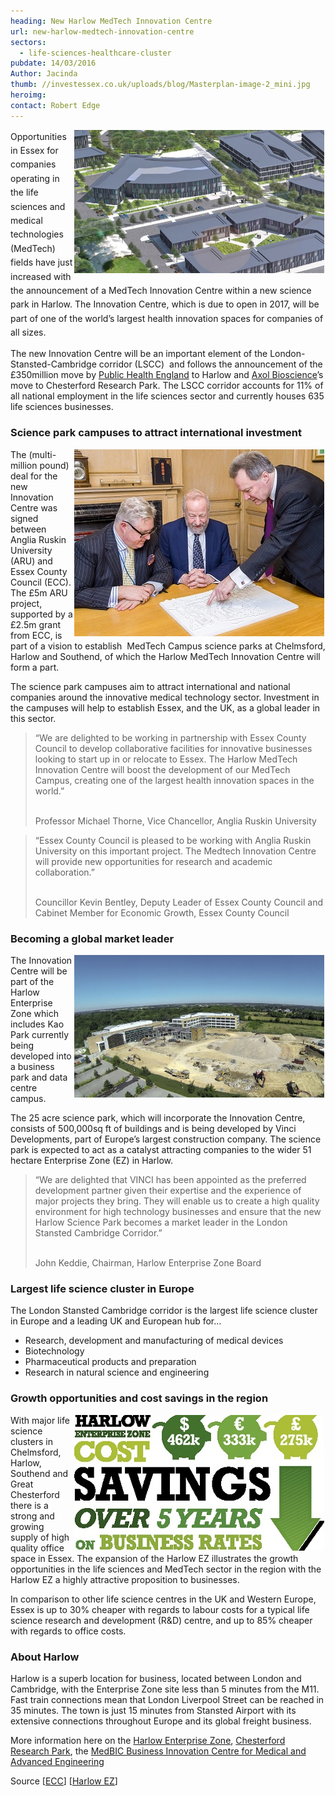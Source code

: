 ```yaml
---
heading: New Harlow MedTech Innovation Centre
url: new-harlow-medtech-innovation-centre
sectors:
  - life-sciences-healthcare-cluster 
pubdate: 14/03/2016
Author: Jacinda
thumb: //investessex.co.uk/uploads/blog/Masterplan-image-2_mini.jpg
heroimg: 
contact: Robert Edge
---
```

<p><span style='line-height: 1.6;'><img alt='Harlow MedTech Innovation Centre' src='../uploads/blog/Masterplan-image-2_700.jpg' style='width: 400px; height: 229px; margin-left: 2px; margin-right: 2px; float: right;'/>Opportunities in Essex for companies operating in the life sciences and medical technologies (MedTech) fields have just increased with the announcement of a MedTech Innovation Centre within a new science park in Harlow. The Innovation Centre, which is due to open in 2017, will be </span><span style='line-height: 1.6;'>part of one of the world’s largest health innovation spaces</span><span style='line-height: 1.6;'> for companies of all sizes.</span></p><p>The new Innovation Centre will be an important element of the London-Stansted-Cambridge corridor (LSCC)  and follows the announcement of the £350million move by <a href='public-health-england-to-move-labs-to-essex#.VubNy32LTIU' target='_blank'>Public Health England</a> to Harlow and <a href='Stem-cell-company-relocate-to-Essex#.VubOAn2LTIU' target='_blank'>Axol Bioscience</a>’s move to Chesterford Research Park. The LSCC corridor accounts for 11% of all national employment in the life sciences sector and currently houses 635 life sciences businesses.</p><h3>Science park campuses to attract international investment</h3><p><img alt='ECC &amp; ARU signing the MOU for the Harlow MedTech Innovation Centre' src='../uploads/blog/MoU-signing-Image-2_400.jpg' style='width: 400px; height: 299px; margin-left: 2px; margin-right: 2px; float: right;'/>The (multi-million pound) deal for the new Innovation Centre was signed between Anglia Ruskin University (ARU) and Essex County Council (ECC). The £5m ARU project, supported by a £2.5m grant from ECC, is part of a vision to establish  MedTech Campus science parks at Chelmsford, Harlow and Southend, of which the Harlow MedTech Innovation Centre will form a part.</p><p>The science park campuses aim to attract international and national companies around the innovative medical technology sector. Investment in the campuses will help to establish Essex, and the UK, as a global leader in this sector.</p><blockquote><p>“We are delighted to be working in partnership with Essex County Council to develop collaborative facilities for innovative businesses looking to start up in or relocate to Essex. The Harlow MedTech Innovation Centre will boost the development of our MedTech Campus, creating one of the largest health innovation spaces in the world.”</p><p><br/>Professor Michael Thorne, Vice Chancellor, Anglia Ruskin University</p></blockquote><blockquote><p>“Essex County Council is pleased to be working with Anglia Ruskin University on this important project. The Medtech Innovation Centre will provide new opportunities for research and academic collaboration.”</p><p><br/>Councillor Kevin Bentley, Deputy Leader of Essex County Council and Cabinet Member for Economic Growth, Essex County Council</p></blockquote><h3>Becoming a global market leader</h3><p><img alt='Harlow Enterprise Zone' src='../uploads/blog/Kao_Park_700.jpg' style='width: 400px; height: 228px; margin-left: 2px; margin-right: 2px; float: right;'/>The Innovation Centre will be part of the Harlow Enterprise Zone which includes Kao Park currently being developed into a business park and data centre campus.</p><p>The 25 acre science park, which will incorporate the Innovation Centre, consists of 500,000sq ft of buildings and is being developed by Vinci Developments, part of Europe’s largest construction company. The science park is expected to act as a catalyst attracting companies to the wider 51 hectare Enterprise Zone (EZ) in Harlow.</p><blockquote><p>“We are delighted that VINCI has been appointed as the preferred development partner given their expertise and the experience of major projects they bring. They will enable us to create a high quality environment for high technology businesses and ensure that the new Harlow Science Park becomes a market leader in the London Stansted Cambridge Corridor.”</p><p><br/>John Keddie, Chairman, Harlow Enterprise Zone Board</p></blockquote><h3>Largest life science cluster in Europe</h3><p>The London Stansted Cambridge corridor is the largest life science cluster in Europe and a leading UK and European hub for…</p><ul><li>Research, development and manufacturing of medical devices</li><li>Biotechnology</li><li>Pharmaceutical products and preparation</li><li>Research in natural science and engineering</li></ul><h3>Growth opportunities and cost savings in the region</h3><p><img alt='Harlow business rates cost savings' src='../uploads/blog/HarlowEZ_CostSavings_150dpi_RGB_Cropped_400.jpg' style='width: 400px; height: 217px; margin-left: 2px; margin-right: 2px; float: right;'/>With major life science clusters in Chelmsford, Harlow, Southend and Great Chesterford there is a strong and growing supply of high quality office space in Essex. The expansion of the Harlow EZ illustrates the growth opportunities in the life sciences and MedTech sector in the region with the Harlow EZ a highly attractive proposition to businesses.</p><p>In comparison to other life science centres in the UK and Western Europe, Essex is up to 30% cheaper with regards to labour costs for a typical life science research and development (R&amp;D) centre, and up to 85% cheaper with regards to office costs.</p><h3>About Harlow</h3><p>Harlow is a superb location for business, located between London and Cambridge, with the Enterprise Zone site less than 5 minutes from the M11. Fast train connections mean that London Liverpool Street can be reached in 35 minutes. The town is just 15 minutes from Stansted Airport with its extensive connections throughout Europe and its global freight business.</p><p>More information here on the <a href='http://investessex.co.uk/studies/place-studies/harlow_enterprise' target='_blank'>Harlow Enterprise Zone</a>, <a href='http://investessex.co.uk/studies/place-studies/chesterford-research-park' target='_blank'>Chesterford Research Park</a>, the <a href='med-tech-research-and-development-in-essex#.VuaUrH2LTIU' target='_blank'>MedBIC Business Innovation Centre for Medical and Advanced Engineering</a></p><p>Source [<a href='http://www.essex.gov.uk/News/Pages/New-Harlow-MedTech-Innovation-Centre-to-attract-businesses-and-jobs-to-Essex.aspx' target='_blank'>ECC</a>] [<a href='http://harlowez.org.uk/?p=953' target='_blank'>Harlow EZ</a>]</p><div><div><div id='_com_1' uage='JavaScript'> </div></div></div>